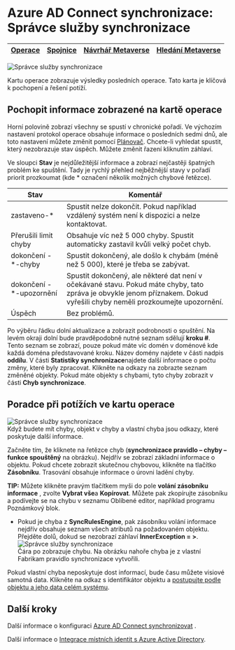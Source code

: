 <properties
    pageTitle="Azure AD Connect synchronizace: synchronizace služby UI | Microsoft Azure"
    description="Vysvětlení informací na kartě operace v okně Správce služeb synchronizace pro Azure AD Connect."
    services="active-directory"
    documentationCenter=""
    authors="andkjell"
    manager="femila"
    editor=""/>

<tags
    ms.service="active-directory"
    ms.workload="identity"
    ms.tgt_pltfrm="na"
    ms.devlang="na"
    ms.topic="article"
    ms.date="09/07/2016"
    ms.author="billmath"/>


# <a name="azure-ad-connect-sync-synchronization-service-manager"></a>Azure AD Connect synchronizace: Správce služby synchronizace

[Operace](active-directory-aadconnectsync-service-manager-ui-operations.md) | [Spojnice](active-directory-aadconnectsync-service-manager-ui-connectors.md) | [Návrhář Metaverse](active-directory-aadconnectsync-service-manager-ui-mvdesigner.md) | [Hledání Metaverse](active-directory-aadconnectsync-service-manager-ui-mvsearch.md)
--- | --- | --- | ---

![Správce služby synchronizace](./media/active-directory-aadconnectsync-service-manager-ui/operations.png)

Kartu operace zobrazuje výsledky posledních operace. Tato karta je klíčová k pochopení a řešení potíží.

## <a name="understand-the-information-visible-in-the-operations-tab"></a>Pochopit informace zobrazené na kartě operace
Horní polovině zobrazí všechny se spustí v chronické pořadí. Ve výchozím nastavení protokol operace obsahuje informace o posledních sedmi dnů, ale toto nastavení můžete změnit pomocí [Plánovač](active-directory-aadconnectsync-feature-scheduler.md). Chcete-li vyhledat spustit, který nezobrazuje stav úspěch. Můžete změnit řazení kliknutím záhlaví.

Ve sloupci **Stav** je nejdůležitější informace a zobrazí nejčastěji špatných problém ke spuštění. Tady je rychlý přehled nejběžnější stavy v pořadí priorit prozkoumat (kde * označení několik možných chybové řetězce).

Stav | Komentář
--- | ---
zastaveno-* | Spustit nelze dokončit. Pokud například vzdálený systém není k dispozici a nelze kontaktovat.
Přerušili limit chyby | Obsahuje víc než 5 000 chyby. Spustit automaticky zastavil kvůli velký počet chyb.
dokončení -\*-chyby | Spustit dokončený, ale došlo k chybám (méně než 5 000), které je třeba se zabývat.
dokončení -\*-upozornění | Spustit dokončený, ale některé dat není v očekávané stavu. Pokud máte chyby, tato zpráva je obvykle jenom příznakem. Dokud vyřešili chyby neměli prozkoumejte upozornění.
Úspěch | Bez problémů.

Po výběru řádku dolní aktualizace a zobrazit podrobnosti o spuštění. Na levém okraji dolní bude pravděpodobně nutné seznam sdělují **kroku #**. Tento seznam se zobrazí, pouze pokud máte víc domén v doménové kde každá doména představované kroku. Název domény najdete v části nadpis **oddílu**. V části **Statistiky synchronizace**najdete další informace o počtu změny, které byly zpracovat. Klikněte na odkazy na zobrazte seznam změněné objekty. Pokud máte objekty s chybami, tyto chyby zobrazit v části **Chyb synchronizace**.

## <a name="troubleshoot-errors-in-operations-tab"></a>Poradce při potížích ve kartu operace
![Správce služby synchronizace](./media/active-directory-aadconnectsync-service-manager-ui/errorsync.png)  
Když budete mít chyby, objekt v chyby a vlastní chyba jsou odkazy, které poskytuje další informace.

Začněte tím, že kliknete na řetězce chyb (**synchronizace pravidlo – chyby – funkce spouštěný** na obrázku). Nejdřív se zobrazí základní informace o objektu. Pokud chcete zobrazit skutečnou chybovou, klikněte na tlačítko **Zásobníku**. Trasování obsahuje informace o úrovni ladění chyby.

**TIP:** Můžete klikněte pravým tlačítkem myši do pole **volání zásobníku informace** , zvolte **Vybrat vše**a **Kopírovat**. Můžete pak zkopírujte zásobníku a podívejte se na chybu v seznamu Oblíbené editor, například programu Poznámkový blok.

- Pokud je chyba z **SyncRulesEngine**, pak zásobníku volání informace nejdřív obsahuje seznam všech atributů na požadovaném objektu. Přejděte dolů, dokud se nezobrazí záhlaví **InnerException = >**.  
![Správce služby synchronizace](./media/active-directory-aadconnectsync-service-manager-ui/errorinnerexception.png)  
Čára po zobrazuje chybu. Na obrázku nahoře chyba je z vlastní Fabrikam pravidlo synchronizace vytvořili.

Pokud vlastní chyba neposkytuje dost informací, bude času můžete visiové samotná data. Klikněte na odkaz s identifikátor objektu a [postupujte podle objektu a jeho data celém systému](active-directory-aadconnectsync-service-manager-ui-connectors.md#follow-an-object-and-its-data-through-the-system).

## <a name="next-steps"></a>Další kroky
Další informace o konfiguraci [Azure AD Connect synchronizovat](active-directory-aadconnectsync-whatis.md) .

Další informace o [Integrace místních identit s Azure Active Directory](active-directory-aadconnect.md).
